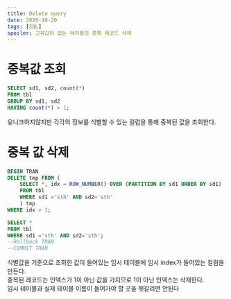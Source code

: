```yaml
---
title: Delete query
date: 2020-10-20
tags: [SQL]
spoiler: 고유값이 없는 테이블의 중복 레코드 삭제
---
```


# 중복값 조회
```sql
SELECT sd1, sd2, count(*)
FROM tbl
GROUP BY sd1, sd2
HAVING count(*) > 1;
```
유니크하지않지만 각각의 정보를 식별할 수 있는 컬럼을 통해 중복된 값을 조회한다.

# 중복 값 삭제
```sql
BEGIN TRAN
DELETE tmp FROM (
    SELECT *, idx = ROW_NUMBER() OVER (PARTITION BY sd1 ORDER BY sd1)
    FROM tbl 
    WHERE sd1 ='sth' AND sd2='sth'
    ) tmp
WHERE idx > 1;

SELECT *
FROM tbl
WHERE sd1 ='sth' AND sd2='sth';
--Rollback TRAN
--COMMIT TRAN 
```
식별값을 기준으로 조회한 값이 들어있는 임시 테이블에 임시 index가 들어있는 컬럼을 만든다.  
중복된 레코드는 인덱스가 1이 아닌 값을 가지므로 1이 아닌 인덱스는 삭제한다.  
임시 테이블과 실제 테이블 이름이 들어가야 할 곳을 헷갈리면 안된다